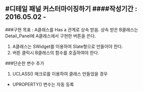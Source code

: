 #디테일 패널 커스터마이징하기
####작성기간 : 2016.05.02 - 
---
###구현 목표 : A클래스를 Has a 관계로 상속 받음. 상속 받은 B클래스는 Detail_Panel에 A클래스에서 구현한 버튼을 쓴다.
1. A클래스는 SWidget를 이용하여 Slate형으로 만들어야 한다.
2. 버튼 클릭시 B클래스의 함수를 호출하여야 한다.

###단순한 변수 추가
1. UCLASS() 매크로를 이용하여 클래스 만들었을 경우
  - UPROPERTY() 변수는 자동 등록

###

